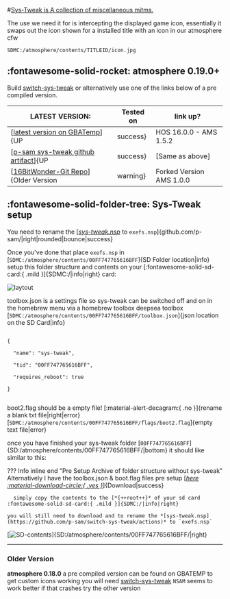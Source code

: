 #[Sys-Tweak is A collection of miscellaneous mitms.](https://github.com/p-sam/switch-sys-tweak) 

The use we need it for is intercepting the displayed game icon,
essentially it swaps out the icon shown for a installed title with an icon in our atmosphere cfw


` SDMC:/atmosphere/contents/TITLEID/icon.jpg `

:fontawesome-solid-rocket: atmosphere 0.19.0+
---

Build [switch-sys-tweak](https://github.com/p-sam/switch-sys-tweak) or alternatively use one of the links below of a pre compiled version.

| LATEST VERSION:                                                                                                         | Tested on                               | link up? |
| ----------------------------------------------------------------------------------------------------------------------- | --------------------------------------- | -------- |
| [[latest version on GBATemp](https://gbatemp.net/threads/custom-game-icons-tutorial-and-sharing-hub.574675/post-9738297)]{UP|success} | HOS 16.0.0 - AMS 1.5.2  			  | :fontawesome-solid-check:{ .yes } |
| [[p-sam sys-tweak github artifact](https://github.com/p-sam/switch-sys-tweak/actions)]{UP|success}                                    | [Same as above] | :fontawesome-solid-check:{ .yes } |
| [[16BitWonder-Git Repo](https://github.com/16BitWonder/switch-sys-tweak)]{Older Version|warning}								  | Forked Version	AMS 1.0.0		  | :fontawesome-solid-check:{ .yes } |

:fontawesome-solid-folder-tree: Sys-Tweak setup
---

You need to rename the [*[sys-tweak.nsp](https://github.com/p-sam/switch-sys-tweak/actions)* to `exefs.nsp`]{github.com/p-sam/|right|rounded|bounce|success} 

Once you've done that place `exefs.nsp` in [`SDMC:/atmosphere/contents/00FF747765616BFF`]{SD Folder location|info}
setup this folder structure and contents on your [:fontawesome-solid-sd-card:{ .mild }]{SDMC:/|info|right} card:

![laytout](<img/sys-tweak/systweak-lay.png>)


toolbox.json is a settings file so sys-tweak can be switched off and on in the homebrew menu via a homebrew toolbox
 deepsea toolbox
[`SDMC:/atmosphere/contents/00FF747765616BFF/toolbox.json`]{json location on the SD Card|info}

<code>
{<br>
  "name": "sys-tweak",<br>
  "tid": "00FF747765616BFF",<br>
  "requires_reboot": true<br>
}<br>
</code>

boot2.flag should be a empty file! [:material-alert-decagram:{ .no }]{rename a blank txt file|right|error}
	[`SDMC:/atmosphere/contents/00FF747765616BFF/flags/boot2.flag`]{empty text file|error}

once you have finished your sys-tweak folder [`00FF747765616BFF`]{SD:/atmosphere/contents/00FF747765616BFF/|bottom} it should like similar to this:

??? Info inline end "Pre Setup Archive of folder structure without sys-tweak"
	Alternatively I have the toolbox.json & boot.flag files pre setup [*[here :material-download-circle:{ .yes }](setup-00FF747765616BFF.zip)*]{Download|success} 
      
      simply copy the contents to the [*{++root++}* of your sd card :fontawesome-solid-sd-card:{ .mild }]{SDMC:/|info|right}
	
	you will still need to download and to rename the *[sys-tweak.nsp](https://github.com/p-sam/switch-sys-tweak/actions)* to `exefs.nsp`
	
[![SD-contents](<img/sys-tweak/sdcontents1.png>)]{SD:/atmosphere/contents/00FF747765616BFF/|right}

--- 

### Older Version ###

**atmosphere 0.18.0**
a pre compiled version can be found on GBATEMP to get custom icons working you will need [switch-sys-tweak](https://gbatemp.net/threads/custom-game-icons-tutorial-and-sharing-hub-no-forwarders.574675/page-10#post-9366960) `NSAM` seems to work better if that crashes try the other version
